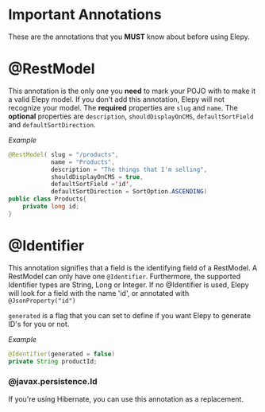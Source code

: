 # Important Annotations
These are the annotations that you __MUST__ know about before using Elepy.
# @RestModel
This annotation is the only one you __need__ to mark your POJO with to make it a valid Elepy model. If you don't add this annotation, Elepy will not recognize your model. The __required__ properties are `slug` and `name`. The __optional__ properties are `description`, `shouldDisplayOnCMS`, `defaultSortField` and `defaultSortDirection`.

_Example_
```java
@RestModel( slug = "/products",
            name = "Products",
            description = "The things that I'm selling",
            shouldDisplayOnCMS = true,
            defaultSortField ='id',
            defaultSortDirection = SortOption.ASCENDING)
public class Products{
    private long id;
}
```
# @Identifier
This annotation signifies that a field is the identifying field of a RestModel. A RestModel can only have one `@Identifier`. Furthermore, the supported Identifier types are String, Long or Integer. 
If no @Identifier is used, Elepy will look for a field with the name 'id', or annotated with `@JsonProperty("id")`

`generated` is a flag that you can set to define if you want Elepy to generate ID's for you or not.

_Example_
```java
@Identifier(generated = false)
private String productId;
```
### @javax.persistence.Id
If you're using Hibernate, you can use this annotation as a replacement.